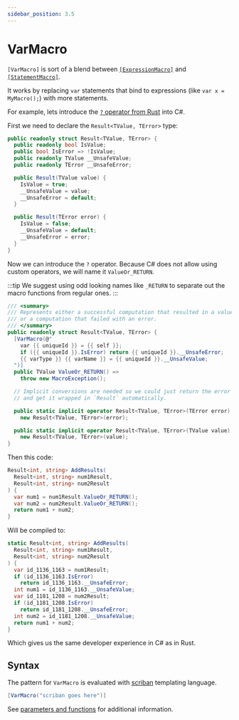 ```yaml
---
sidebar_position: 3.5
---
```


# VarMacro

`[VarMacro]` is sort of a blend between [`[ExpressionMacro]`](./expression-macro.md) and [`[StatementMacro]`](./statement-macro.md).

It works by replacing `var` statements that bind to expressions (like `var x = MyMacro();`) with more statements.

For example, lets introduce the [`?` operator from Rust](https://doc.rust-lang.org/std/result/#the-question-mark-operator-) into C#.

First we need to declare the `Result<TValue, TError>` type:
```cs
public readonly struct Result<TValue, TError> {
  public readonly bool IsValue;
  public bool IsError => !IsValue;
  public readonly TValue __UnsafeValue;
  public readonly TError __UnsafeError;

  public Result(TValue value) {
    IsValue = true;
    __UnsafeValue = value;
    __UnsafeError = default;
  }

  public Result(TError error) {
    IsValue = false;
    __UnsafeValue = default;
    __UnsafeError = error;
  }
}
```

Now we can introduce the `?` operator. Because C# does not allow using custom operators, we will name it `ValueOr_RETURN`.

:::tip
We suggest using odd looking names like `_RETURN` to separate out the macro functions from regular ones.
:::

```cs
/// <summary>
/// Represents either a successful computation that resulted in a value
/// or a computation that failed with an error.
/// </summary>
public readonly struct Result<TValue, TError> {
  [VarMacro(@"
    var {{ uniqueId }} = {{ self }};
    if ({{ uniqueId }}.IsError) return {{ uniqueId }}.__UnsafeError;
    {{ varType }} {{ varName }} = {{ uniqueId }}.__UnsafeValue;
  ")]
  public TValue ValueOr_RETURN() => 
    throw new MacroException();

  // Implicit conversions are needed so we could just return the error 
  // and get it wrapped in `Result` automatically.

  public static implicit operator Result<TValue, TError>(TError error) => 
    new Result<TValue, TError>(error);

  public static implicit operator Result<TValue, TError>(TValue value) => 
    new Result<TValue, TError>(value);
}
```

Then this code:
```cs
Result<int, string> AddResults(
  Result<int, string> num1Result, 
  Result<int, string> num2Result
) {
  var num1 = num1Result.ValueOr_RETURN();
  var num2 = num2Result.ValueOr_RETURN();
  return num1 + num2;
}
```

Will be compiled to:
```cs
static Result<int, string> AddResults(
  Result<int, string> num1Result, 
  Result<int, string> num2Result
) {
  var id_1136_1163 = num1Result;
  if (id_1136_1163.IsError)
    return id_1136_1163.__UnsafeError;
  int num1 = id_1136_1163.__UnsafeValue;
  var id_1181_1208 = num2Result;
  if (id_1181_1208.IsError)
    return id_1181_1208.__UnsafeError;
  int num2 = id_1181_1208.__UnsafeValue;
  return num1 + num2;
}
```

Which gives us the same developer experience in C# as in Rust.

## Syntax

The pattern for `VarMacro` is evaluated with [scriban](https://github.com/scriban/scriban) templating language.

```cs
[VarMacro("scriban goes here")]
```

See [parameters and functions](./parameters-and-functions.md) for additional information.